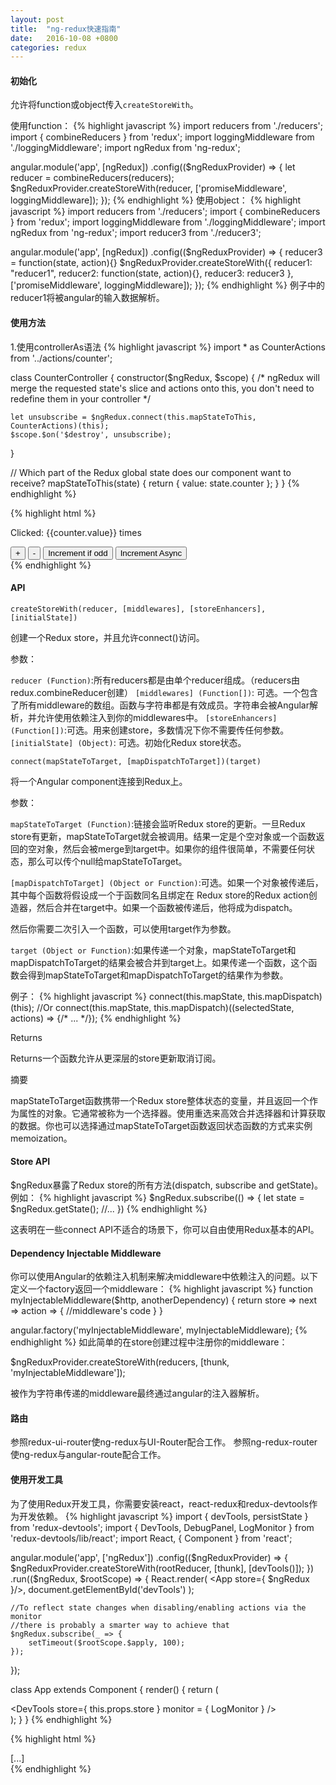 ```yaml
---
layout: post
title:  "ng-redux快速指南"
date:   2016-10-08 +0800
categories: redux
---
```


#### 初始化

允许将function或object传入`createStoreWith`。

使用function：
{% highlight javascript %}
import reducers from './reducers';
import { combineReducers } from 'redux';
import loggingMiddleware from './loggingMiddleware';
import ngRedux from 'ng-redux';

angular.module('app', [ngRedux])
.config(($ngReduxProvider) => {
    let reducer = combineReducers(reducers);
    $ngReduxProvider.createStoreWith(reducer, ['promiseMiddleware', loggingMiddleware]);
  });
{% endhighlight %}
使用object：
{% highlight javascript %}
import reducers from './reducers';
import { combineReducers } from 'redux';
import loggingMiddleware from './loggingMiddleware';
import ngRedux from 'ng-redux';
import reducer3 from './reducer3';

angular.module('app', [ngRedux])
.config(($ngReduxProvider) => {
    reducer3 = function(state, action){}
    $ngReduxProvider.createStoreWith({
        reducer1: "reducer1",
        reducer2: function(state, action){},
        reducer3: reducer3
     }, ['promiseMiddleware', loggingMiddleware]);
  });
{% endhighlight %}
例子中的reducer1将被angular的输入数据解析。

#### 使用方法

1.使用controllerAs语法
{% highlight javascript %}
import * as CounterActions from '../actions/counter';

class CounterController {
  constructor($ngRedux, $scope) {
    /* ngRedux will merge the requested state's slice and actions onto this, 
    you don't need to redefine them in your controller */

    let unsubscribe = $ngRedux.connect(this.mapStateToThis, CounterActions)(this);
    $scope.$on('$destroy', unsubscribe);
  }

  // Which part of the Redux global state does our component want to receive?
  mapStateToThis(state) {
    return {
      value: state.counter
    };
  }
}
{% endhighlight %}

{% highlight html %}
<div>
    <p>Clicked: {{counter.value}} times </p>
    <button ng-click='counter.increment()'>+</button>
    <button ng-click='counter.decrement()'>-</button>
    <button ng-click='counter.incrementIfOdd()'>Increment if odd</button>
    <button ng-click='counter.incrementAsync()'>Increment Async</button>
</div>
{% endhighlight %}

#### API

`createStoreWith(reducer, [middlewares], [storeEnhancers], [initialState])`

创建一个Redux store，并且允许connect()访问。

参数：

`reducer (Function)`:所有reducers都是由单个reducer组成。（reducers由redux.combineReducer创建）
`[middlewares] (Function[])`: 可选。一个包含了所有middleware的数组。函数与字符串都是有效成员。字符串会被Angular解析，并允许使用依赖注入到你的middlewares中。
`[storeEnhancers] (Function[])`:可选。用来创建store，多数情况下你不需要传任何参数。
`[initialState] (Object)`: 可选。初始化Redux store状态。

`connect(mapStateToTarget, [mapDispatchToTarget])(target)`

将一个Angular component连接到Redux上。

参数：

`mapStateToTarget (Function)`:链接会监听Redux store的更新。一旦Redux store有更新，mapStateToTarget就会被调用。结果一定是个空对象或一个函数返回的空对象，然后会被merge到target中。如果你的组件很简单，不需要任何状态，那么可以传个null给mapStateToTarget。

`[mapDispatchToTarget] (Object or Function)`:可选。如果一个对象被传递后，其中每个函数将假设成一个于函数同名且绑定在 Redux store的Redux action创造器，然后合并在target中。如果一个函数被传递后，他将成为dispatch。

然后你需要二次引入一个函数，可以使用target作为参数。

`target (Object or Function)`:如果传递一个对象，mapStateToTarget和mapDispatchToTarget的结果会被合并到target上。如果传递一个函数，这个函数会得到mapStateToTarget和mapDispatchToTarget的结果作为参数。

例子：
{% highlight javascript %}
connect(this.mapState, this.mapDispatch)(this);
//Or
connect(this.mapState, this.mapDispatch)((selectedState, actions) => {/* ... */});
{% endhighlight %}

Returns

Returns一个函数允许从更深层的store更新取消订阅。

摘要

mapStateToTarget函数携带一个Redux store整体状态的变量，并且返回一个作为属性的对象。它通常被称为一个选择器。使用重选来高效合并选择器和计算获取的数据。你也可以选择通过mapStateToTarget函数返回状态函数的方式来实例memoization。

#### Store API

$ngRedux暴露了Redux store的所有方法(dispatch, subscribe and getState)。例如：
{% highlight javascript %}
$ngRedux.subscribe(() => {
    let state = $ngRedux.getState();
    //...
})
{% endhighlight %}

这表明在一些connect API不适合的场景下，你可以自由使用Redux基本的API。

#### Dependency Injectable Middleware

你可以使用Angular的依赖注入机制来解决middleware中依赖注入的问题。以下定义一个factory返回一个middleware：
{% highlight javascript %}
function myInjectableMiddleware($http, anotherDependency) {
    return store => next => action => {
        //middleware's code
    }
}

angular.factory('myInjectableMiddleware', myInjectableMiddleware);
{% endhighlight %}
如此简单的在store创建过程中注册你的middleware：

$ngReduxProvider.createStoreWith(reducers, [thunk, 'myInjectableMiddleware']);

被作为字符串传递的middleware最终通过angular的注入器解析。

#### 路由

参照redux-ui-router使ng-redux与UI-Router配合工作。
参照ng-redux-router使ng-redux与angular-route配合工作。

####  使用开发工具

为了使用Redux开发工具，你需要安装react，react-redux和redux-devtools作为开发依赖。
{% highlight javascript %}
import { devTools, persistState } from 'redux-devtools';
import { DevTools, DebugPanel, LogMonitor } from 'redux-devtools/lib/react';
import React, { Component } from 'react';

angular.module('app', ['ngRedux'])
  .config(($ngReduxProvider) => {
      $ngReduxProvider.createStoreWith(rootReducer, [thunk], [devTools()]);
    })
  .run(($ngRedux, $rootScope) => {
    React.render(
      <App store={ $ngRedux }/>,
      document.getElementById('devTools')
    );

    //To reflect state changes when disabling/enabling actions via the monitor
    //there is probably a smarter way to achieve that
    $ngRedux.subscribe(_ => {
        setTimeout($rootScope.$apply, 100);
    });
  });

  class App extends Component {
  render() {
    return (
      <div>
        <DebugPanel top right bottom>
          <DevTools store={ this.props.store } monitor = { LogMonitor } />
        </DebugPanel>
      </div>
    );
  }
}
{% endhighlight %}

{% highlight html %}
<body>
    <div ng-app='app'>
      [...]
    </div>
    <div id="devTools"></div>
</body>
{% endhighlight %}

